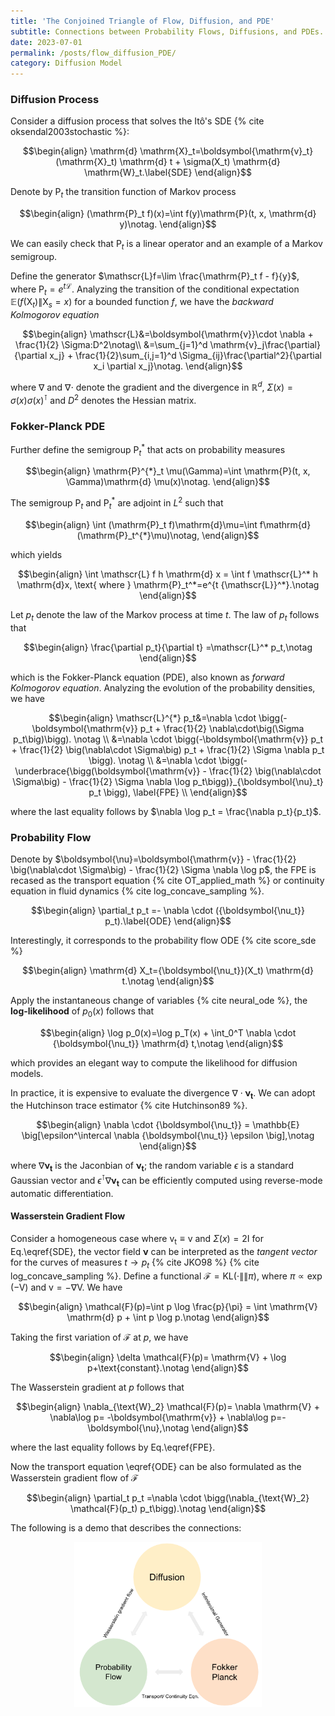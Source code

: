 ```yaml
---
title: 'The Conjoined Triangle of Flow, Diffusion, and PDE'
subtitle: Connections between Probability Flows, Diffusions, and PDEs.
date: 2023-07-01
permalink: /posts/flow_diffusion_PDE/
category: Diffusion Model
---
```


<!-- https://math.meta.stackexchange.com/questions/5020/mathjax-basic-tutorial-and-quick-reference -->

### Diffusion Process

Consider a diffusion process that solves the Itô's SDE {% cite oksendal2003stochastic %}:

$$\begin{align}
\mathrm{d} \mathrm{X}_t=\boldsymbol{\mathrm{v}_t}(\mathrm{X}_t) \mathrm{d} t + \sigma(X_t) \mathrm{d} \mathrm{W}_t.\label{SDE}
\end{align}$$

Denote by $\mathrm{P}_t$ the transition function of Markov process

$$\begin{align}
(\mathrm{P}_t f)(x)=\int f(y)\mathrm{P}(t, x, \mathrm{d} y)\notag.
\end{align}$$

We can easily check that $\mathrm{P}_t$ is a linear operator and an example of a Markov semigroup.

Define the generator $\mathscr{L}f=\lim \frac{\mathrm{P}_t f - f}{y}$, where $\mathrm{P}_t=e^{t \mathscr{L}}$. Analyzing the transition of the conditional expectation $\mathbb{E}(f(\mathrm{X}_t)\|\mathrm{X}_s=x)$ for a bounded function $f$, we have the *backward Kolmogorov equation*

$$\begin{align}
\mathscr{L}&=\boldsymbol{\mathrm{v}}\cdot \nabla + \frac{1}{2} \Sigma:D^2\notag\\
           &=\sum_{j=1}^d \mathrm{v}_j\frac{\partial}{\partial x_j} + \frac{1}{2}\sum_{i,j=1}^d \Sigma_{ij}\frac{\partial^2}{\partial x_i \partial x_j}\notag.
\end{align}$$

where $\nabla$ and  $\nabla\cdot$ denote the gradient and the divergence in $\mathbb{R}^d$, $\Sigma(x)=\sigma(x) \sigma(x)^\intercal$ and $D^2$ denotes the Hessian matrix. 


<!-- # https://openreview.net/pdf?id=x9tAJ3_N0k -->

### Fokker-Planck PDE

Further define the semigroup $\mathrm{P}_t^{*}$ that acts on probability measures 

$$\begin{align}
\mathrm{P}^{*}_t \mu(\Gamma)=\int \mathrm{P}(t, x, \Gamma)\mathrm{d} \mu(x)\notag.
\end{align}$$

The semigroup $\mathrm{P}_t$ and $\mathrm{P}_t^{*}$ are adjoint in $L^2$ such that

$$\begin{align}
\int (\mathrm{P}_t f)\mathrm{d}\mu=\int f\mathrm{d}(\mathrm{P}_t^{*}\mu)\notag,
\end{align}$$

which yields

$$\begin{align}
\int \mathscr{L} f h \mathrm{d} x = \int f \mathscr{L}^* h \mathrm{d}x, \text{ where } \mathrm{P}_t^*=e^{t {\mathscr{L}}^*}.\notag
\end{align}$$


Let $p_t$ denote the law of the Markov process at time $t$. The law of $p_t$ follows that

$$\begin{align}
\frac{\partial p_t}{\partial t} =\mathscr{L}^* p_t,\notag
\end{align}$$

which is the Fokker-Planck equation (PDE), also known as *forward Kolmogorov equation*. Analyzing the evolution of the probability densities, we have

$$\begin{align}
\mathscr{L}^{*} p_t&=\nabla \cdot \bigg(-\boldsymbol{\mathrm{v}} p_t + \frac{1}{2} \nabla\cdot\big(\Sigma p_t\big)\bigg). \notag \\
                &=\nabla \cdot \bigg(-\boldsymbol{\mathrm{v}} p_t + \frac{1}{2} \big(\nabla\cdot \Sigma\big) p_t + \frac{1}{2} \Sigma \nabla p_t \bigg). \notag \\
                &=\nabla \cdot \bigg(-\underbrace{\bigg(\boldsymbol{\mathrm{v}} - \frac{1}{2} \big(\nabla\cdot \Sigma\big) - \frac{1}{2} \Sigma \nabla \log p_t\bigg)}_{\boldsymbol{\nu}_t} p_t \bigg), \label{FPE} \\
\end{align}$$

where the last equality follows by $\nabla \log p_t = \frac{\nabla p_t}{p_t}$.




### Probability Flow

Denote by $\boldsymbol{\nu}=\boldsymbol{\mathrm{v}} - \frac{1}{2} \big(\nabla\cdot \Sigma\big) - \frac{1}{2} \Sigma \nabla \log p$, the FPE is recased as the transport equation {% cite OT_applied_math %} or continuity equation in fluid dynamics {% cite log_concave_sampling %}.

$$\begin{align}
\partial_t p_t =- \nabla \cdot ({\boldsymbol{\nu_t}} p_t).\label{ODE}
\end{align}$$

Interestingly, it corresponds to the probability flow ODE {% cite score_sde %}

$$\begin{align}
\mathrm{d} X_t={\boldsymbol{\nu_t}}(X_t) \mathrm{d} t.\notag
\end{align}$$




Apply the instantaneous change of variables {% cite neural_ode %}, the **log-likelihood** of $p_0(x)$ follows that

$$\begin{align}
\log p_0(x)=\log p_T(x) + \int_0^T \nabla \cdot {\boldsymbol{\nu_t}} \mathrm{d} t,\notag
\end{align}$$

which provides an elegant way to compute the likelihood for diffusion models.


In practice, it is expensive to evaluate the divergence $\nabla \cdot {\boldsymbol{\nu_t}}$. We can adopt the Hutchinson trace estimator {% cite Hutchinson89 %}.

$$\begin{align}
\nabla \cdot {\boldsymbol{\nu_t}} = \mathbb{E} \big[\epsilon^\intercal \nabla {\boldsymbol{\nu_t}} \epsilon \big],\notag
\end{align}$$

where $\nabla {\boldsymbol{\nu_t}}$ is the Jaconbian of ${\boldsymbol{\nu_t}}$; the random variable $\epsilon$ is a standard Gaussian vector and $\epsilon^\intercal \nabla {\boldsymbol{\nu_t}}$ can be efficiently computed using reverse-mode automatic differentiation.



#### Wasserstein Gradient Flow

Consider a homogeneous case where $\boldsymbol{\mathrm{v_t}}\equiv\boldsymbol{\mathrm{v}}$ and $\Sigma(x)=2\boldsymbol{\text{I}}$ for Eq.\eqref{SDE}, the vector field $\boldsymbol{\nu}$ can be interpreted as the *tangent vector* for the curves of measures $t\rightarrow p_t$ {% cite JKO98 %} {% cite log_concave_sampling %}. Define a functional $\mathcal{F}=\text{KL}(\cdot\|\|\pi)$, where $\pi\propto \exp(-\mathrm{V})$ and $\boldsymbol{\mathrm{v}}=-\nabla \mathrm{V}$. We have

$$\begin{align}
\mathcal{F}(p)=\int p \log \frac{p}{\pi} = \int \mathrm{V} \mathrm{d} p + \int p \log p.\notag
\end{align}$$

Taking the first variation of $\mathcal{F}$ at $p$, we have

$$\begin{align}
\delta \mathcal{F}(p)= \mathrm{V} + \log p+\text{constant}.\notag
\end{align}$$

The Wasserstein gradient at $p$ follows that

$$\begin{align}
\nabla_{\text{W}_2} \mathcal{F}(p)= \nabla \mathrm{V} + \nabla\log p= -\boldsymbol{\mathrm{v}} + \nabla\log p=-\boldsymbol{\nu},\notag
\end{align}$$

where the last equality follows by Eq.\eqref{FPE}.

Now the transport equation \eqref{ODE} can be also formulated as the Wasserstein gradient flow of $\mathcal{F}$ 

$$\begin{align}
\partial_t p_t =\nabla \cdot \bigg(\nabla_{\text{W}_2} \mathcal{F}(p_t) p_t\bigg).\notag
\end{align}$$



The following is a demo that describes the connections:

<p align="center">
    <img src="/images/ODE_PDE_SDE.png" width="300" />
</p>

